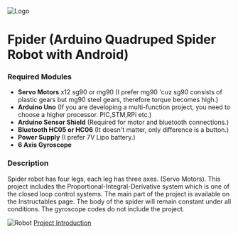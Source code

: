 ![Logo](https://resmim.net/f/nL9VXs.png?nocache)
# Fpider (Arduino Quadruped Spider Robot with Android)
### Required Modules
* **Servo Motors** x12 sg90 or mg90 (I prefer mg90 'cuz sg90 consists of plastic gears but mg90 steel gears, therefore torque becomes high.)
* **Arduino Uno** (If you are developing a multi-function project, you need to choose a higher processor. PIC,STM,RPi etc.)
* **Arduino Sensor Shield** (Required for motor and bluetooth connections.)
* **Bluetooth HC05 or HC06** (It doesn't matter, only difference is a button.)
* **Power Supply** (I prefer 7V Lipo battery.)
* **6 Axis Gyroscope**

### Description
Spider robot has four legs, each leg has three axes. (Servo Motors). This project includes the Proportional-Integral-Derivative system which is one of the closed loop control systems. The main part of the project is available on the Instructables page. The body of the spider will remain constant under all conditions. The gyroscope codes do not include the project.

![Robot](https://resmim.net/f/c1m8JI.jpg?nocache)
[Project Introduction](https://www.youtube.com/watch?v=QgdfFCDjorg)
